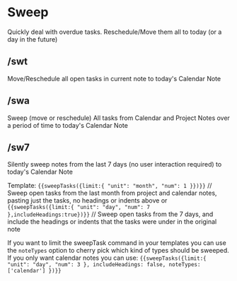 # Sweep

Quickly deal with overdue tasks. Reschedule/Move them all to today (or a day in the future)

## /swt
Move/Reschedule all open tasks in current note to today's Calendar Note
## /swa
Sweep (move or reschedule) All tasks from Calendar and Project Notes over a period of time to today's Calendar Note
## /sw7
Silently sweep notes from the last 7 days (no user interaction required) to today's Calendar Note

Template:
`{{sweepTasks({limit:{ "unit": "month", "num": 1 }})}}` // Sweep open tasks from the last month from project and calendar notes, pasting just the tasks, no headings or indents above
or
`{{sweepTasks({limit:{ "unit": "day", "num": 7 },includeHeadings:true})}}`  // Sweep open tasks from the 7 days, and include the headings or indents that the tasks were under in the original note

If you want to limit the sweepTask command in your templates you can use the `noteTypes` option to cherry pick which
kind of types should be sweeped. If you only want calendar notes you can use:
`{{sweepTasks({limit:{ "unit": "day", "num": 3 }, includeHeadings: false, noteTypes: ['calendar'] })}}`
